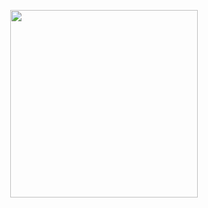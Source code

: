 <p align="center">
  <img src="https://github.com/user-attachments/assets/fad21dd7-01c1-49cf-92d8-947e31f3994b" width="300">
</p>
